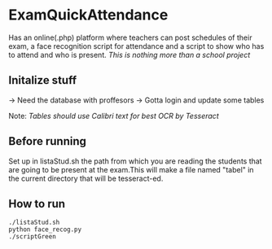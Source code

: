 # ExamQuickAttendance
Has an online(.php) platform where teachers can post schedules of their exam, a face recognition script for attendance and a script to show who has to attend and who is present.
*This is nothing more than a school project*

## Initalize stuff
-> Need the database with proffesors
-> Gotta login and update some tables

Note: *Tables should use Calibri text for best OCR by Tesseract*
## Before running
Set up in listaStud.sh the path from which you are reading the students that are going to be present at the exam.This will make a file named "tabel" in the current directory that will be tesseract-ed.

## How to run
```
./listaStud.sh
python face_recog.py
./scriptGreen
```
